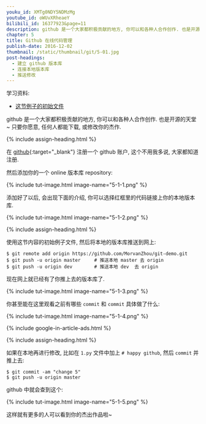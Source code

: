 ```yaml
---
youku_id: XMTg0NDY5NDMzMg
youtube_id: oWUvXRheaeY
bilibili_id: 16377923&page=11
description: github 是一个大家都积极贡献的地方, 你可以和各种人合作创作. 也是开源的天堂~ 只要你愿意, 任何人都能下载, 或修改你的杰作.
chapter: 5
title: Github 在线代码管理
publish-date: 2016-12-02
thumbnail: /static/thumbnail/git/5-01.jpg
post-headings:
  - 建立 github 版本库
  - 连接本地版本库
  - 推送修改
---
```


学习资料:
  * [这节例子的初始文件](/static/results/git/initial-files/for_gitTUT_5-1.zip)
  


github 是一个大家都积极贡献的地方, 你可以和各种人合作创作. 也是开源的天堂~
只要你愿意, 任何人都能下载, 或修改你的杰作.

{% include assign-heading.html %}

在 [github](https://github.com/){:target="_blank"} 注册一个 github 账户, 这个不用我多说, 大家都知道注册.

然后添加你的一个 online 版本库 repository:
 
{% include tut-image.html image-name="5-1-1.png" %}

添加好了以后, 会出现下面的介绍, 你可以选择红框里的代码链接上你的本地版本库.

{% include tut-image.html image-name="5-1-2.png" %}

{% include assign-heading.html %}

使用这节内容的初始例子文件, 然后将本地的版本库推送到网上:

```shell
$ git remote add origin https://github.com/MorvanZhou/git-demo.git
$ git push -u origin master     # 推送本地 master 去 origin
$ git push -u origin dev        # 推送本地 dev  去 origin
```

现在网上就已经有了你推上去的版本库了.

{% include tut-image.html image-name="5-1-3.png" %}

你甚至能在这里观看之前有哪些 `commit` 和 `commit` 具体做了什么:

{% include tut-image.html image-name="5-1-4.png" %}


{% include google-in-article-ads.html %}

{% include assign-heading.html %}

如果在本地再进行修改, 比如在 `1.py` 文件中加上 `# happy github`,
然后 `commit` 并推上去:

```shell
$ git commit -am "change 5"
$ git push -u origin master
```

github 中就会查到这个:

{% include tut-image.html image-name="5-1-5.png" %}

这样就有更多的人可以看到你的杰出作品啦~